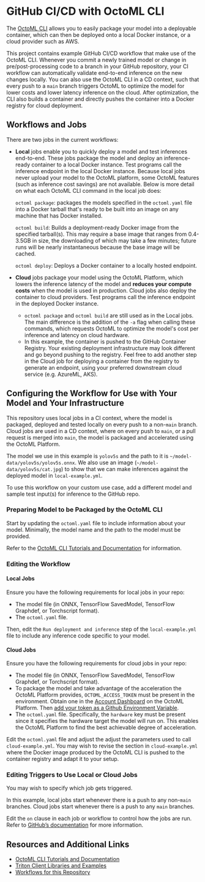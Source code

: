 # GitHub CI/CD with OctoML CLI

The [OctoML CLI](https://try.octoml.ai/cli) allows you to easily package your model into a
deployable container, which can then be deployed onto a local Docker instance, or a cloud
provider such as AWS.

This project contains example GitHub CI/CD workflow that make use of the OctoML CLI. 
Whenever you commit a newly trained model or change in pre/post-processing code to a branch
in your GitHub repository, your CI workflow can automatically validate end-to-end inference 
on the new changes locally. You can also use the OctoML CLI in a CD context, such that every
push to a `main` branch triggers OctoML to optimize the model for lower costs and lower latency
inference on the cloud. After optimization, the CLI also builds a container and directly 
pushes the container into a Docker registry for cloud deployment.

## Workflows and Jobs

There are two jobs in the current workflows:
- **Local** jobs enable you to quickly deploy a model and test inferences end-to-end.
  These jobs package the model and deploy an inference-ready container to a local 
  Docker instance. Test programs call the inference 
  endpoint in the local Docker instance. Because local jobs never upload your model to the
  OctoML platform, some OctoML features (such as inference cost savings) are not available.
  Below is more detail on what each OctoML CLI command in the local job does:
  
  `octoml package`: packages the models specified in the `octoml.yaml` file into a 
  Docker tarball that's ready to be built into an image on any machine that has Docker installed. 

  `octoml build`: Builds a deployment-ready Docker image from the specified tarball(s). 
  This may require a base image that ranges from 0.4-3.5GB in size, the downloading of 
  which may take a few minutes; future runs will be nearly instantaneous because the base image 
  will be cached.

  `octoml deploy`: Deploys a Docker container to a locally hosted endpoint.

- **Cloud** jobs package your model using the OctoML Platform, which lowers the inference
  latency of the model and **reduces your compute costs** when the model is used in 
  production. Cloud jobs also deploy the container to cloud providers. Test programs 
  call the inference endpoint in the deployed Docker instance.

  - `octoml package` and `octoml build` are still used as in the Local jobs. The main difference is the 
    addition of the `-a` flag when calling these commands, which requests OctoML
    to optimize the model's cost per inference and latency on cloud hardware.
  - In this example, the container is pushed to the GitHub Container Registry. Your existing deployment 
    infrastructure may look different and go beyond pushing to the registry. Feel free to add another 
    step in the Cloud job for deploying a container from the registry to generate an endpoint,
    using your preferred downstream cloud service (e.g. AzureML, AKS).
  

## Configuring the Workflow for Use with Your Model and Your Infrastructure

This repository uses local jobs in a CI context, where the model is packaged, deployed and
tested locally on every push to a non-`main` branch. Cloud jobs are used in a CD context,
where on every push to `main`, or a pull request is merged into `main`, the model is
packaged and accelerated using the OctoML Platform.

The model we use in this example is `yolov5s` and the path to it is 
`~/model-data/yolov5s/yolov5s.onnx`. We also use an image (`~/model-data/yolov5s/cat.jpg`)
to show that we can make inferences against the deployed model in `local-example.yml`.

To use this workflow on your custom use case, add a different model and sample test input(s)
for inference to the GitHub repo.

### Preparing Model to be Packaged by the OctoML CLI

Start by updating the `octoml.yaml` file to include information about your model.
Minimally, the model name and the path to the model must be provided. 

Refer to the [OctoML CLI Tutorials and Documentation](https://github.com/octoml/octoml-cli-tutorials)
for information.

### Editing the Workflow

#### Local Jobs

Ensure you have the following requirements for local jobs in your repo:

- The model file (in ONNX, TensorFlow SavedModel, TensorFlow Graphdef, or Torchscript format).
- The `octoml.yaml` file.

Then, edit the `Run deployment and inference` step of the `local-example.yml` file to include any 
inference code specific to your model.

#### Cloud Jobs

Ensure you have the following requirements for cloud jobs in your repo:

- The model file (in ONNX, TensorFlow SavedModel, TensorFlow Graphdef, or Torchscript format).
- To package the model and take advantage of the acceleration the OctoML Platform
  provides, `OCTOML_ACCESS_TOKEN` must be present in the environment. Obtain one in the
  [Account Dashboard](https://app.octoml.ai/account/settings) on the OctoML Platform.
  Then [add your token as a Github Environment Variable](https://docs.github.com/en/actions/learn-github-actions/variables#creating-configuration-variables-for-a-repository).
- The `octoml.yaml` file. Specifically, the `hardware` key must be present since it
  specifies the hardware target the model will run on. This enables the OctoML Platform to
  find the best achievable degree of acceleration.

Edit the `octoml.yaml` file and adjust the adjust the parameters used to call `cloud-example.yml`. 
You may wish to revise the section in `cloud-example.yml` where the Docker image produced by 
the OctoML CLI is pushed to the container registry and adapt it to your setup.

### Editing Triggers to Use Local or Cloud Jobs

You may wish to specify which job gets triggered.

In this example, local jobs start whenever there is a push to any non-`main` branches.
Cloud jobs start whenever there is a push to any `main` branches.

Edit the `on` clause in each job or workflow to control how the jobs are run. Refer to
[GitHub’s documentation](https://docs.github.com/en/actions/using-workflows/triggering-a-workflow) 
for more information.

## Resources and Additional Links

- [OctoML CLI Tutorials and Documentation](https://github.com/octoml/octoml-cli-tutorials)
- [Triton Client Libraries and Examples](https://github.com/triton-inference-server/client)
- [Workflows for this Repository](https://github.com/octoml/octoml-cli-workflows/actions)
